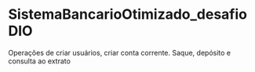 # SistemaBancarioOtimizado_desafioDIO

Operações de criar usuários, criar conta corrente. Saque, depósito e consulta ao extrato
